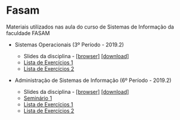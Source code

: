 # Fasam
Materiais utilizados nas aula do curso de Sistemas de Informação da faculdade FASAM

* Sistemas Operacionais (3º Período - 2019.2)
  * Slides da disciplina -  [[browser]](https://github.com/airtonbjunior/fasam/blob/master/SistemasOperacionais/SistemasOperacionais.pdf) [[download]](https://github.com/airtonbjunior/fasam/raw/master/SistemasOperacionais/SistemasOperacionais.pdf)
  * [Lista de Exercícios 1](https://github.com/airtonbjunior/fasam/blob/master/SistemasOperacionais/ListaExercicios1_SistemasOperacionais.pdf)
  * [Lista de Exercícios 2](https://github.com/airtonbjunior/fasam/blob/master/SistemasOperacionais/ListaExercicios2_SistemasOperacionais.pdf)

* Administração de Sistemas de Informação (6º Período - 2019.2)
  * Slides da disciplina - [[browser]](https://github.com/airtonbjunior/fasam/blob/master/AdmSistemasInformacao/AdmSistemasInformacao.pdf) [[download]](https://github.com/airtonbjunior/fasam/raw/master/AdmSistemasInformacao/AdmSistemasInformacao.pdf)
  * [Seminário 1](https://github.com/airtonbjunior/fasam/blob/master/AdmSistemasInformacao/Seminario1_AdmSistemasInformacao.pdf)
  * [Lista de Exercícios 1](https://github.com/airtonbjunior/fasam/blob/master/AdmSistemasInformacao/ListaExerc%C3%ADciosAdmSI.pdf)
  * [Lista de Exercícios 2](https://github.com/airtonbjunior/fasam/blob/master/AdmSistemasInformacao/ListaExercícios2AdmSI.pdf)
